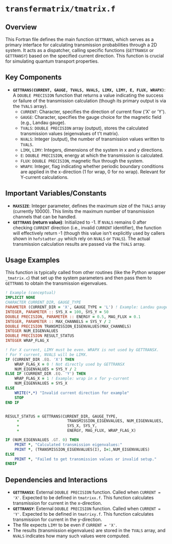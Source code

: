 # `transfermatrix/tmatrix.f`

## Overview

This Fortran file defines the main function `GETTRANS`, which serves as a primary interface for calculating transmission probabilities through a 2D system. It acts as a dispatcher, calling specific functions (`GETTRANSX` or `GETTRANSY`) based on the specified current direction. This function is crucial for simulating quantum transport properties.

## Key Components

*   **`GETTRANS(CURRENT, GAUGE, TVALS, NVALS, LIMX, LIMY, E, FLUX, WRAPX)`**: A `DOUBLE PRECISION` function that returns a value indicating the success or failure of the transmission calculation (though its primary output is via the `TVALS` array).
    *   `CURRENT`: Character, specifies the direction of current flow ('X' or 'Y').
    *   `GAUGE`: Character, specifies the gauge choice for the magnetic field (e.g., Landau gauge).
    *   `TVALS`: `DOUBLE PRECISION` array (output), stores the calculated transmission values (eigenvalues of t't matrix).
    *   `NVALS`: Integer (output), the number of transmission values written to `TVALS`.
    *   `LIMX`, `LIMY`: Integers, dimensions of the system in x and y directions.
    *   `E`: `DOUBLE PRECISION`, energy at which the transmission is calculated.
    *   `FLUX`: `DOUBLE PRECISION`, magnetic flux through the system.
    *   `WRAPX`: Integer, flag indicating whether periodic boundary conditions are applied in the x-direction (1 for wrap, 0 for no wrap). Relevant for Y-current calculations.

## Important Variables/Constants

*   **`MAXSIZE`**: Integer parameter, defines the maximum size of the `TVALS` array (currently 10000). This limits the maximum number of transmission channels that can be handled.
*   **`GETTRANS` (return value)**: Initialized to -1. If `NVALS` remains 0 after checking `CURRENT` direction (i.e., invalid `CURRENT` identifier), the function will effectively return -1 (though this value isn't explicitly used by callers shown in `hofstadter.py` which rely on `NVALS` or `TVALS`). The actual transmission calculation results are passed via the `TVALS` array.

## Usage Examples

This function is typically called from other routines (like the Python wrapper `_tmatrix.c`) that set up the system parameters and then pass them to `GETTRANS` to obtain the transmission eigenvalues.

```fortran
! Example (conceptual)
IMPLICIT NONE
CHARACTER CURRENT_DIR, GAUGE_TYPE
PARAMETER (CURRENT_DIR = 'X', GAUGE_TYPE = 'L') ! Example: Landau gauge for X current
INTEGER, PARAMETER :: SYS_X = 100, SYS_Y = 50
DOUBLE PRECISION, PARAMETER :: ENERGY = 0.5, MAG_FLUX = 0.1
INTEGER, PARAMETER :: MAX_CHANNELS = SYS_Y / 2
DOUBLE PRECISION TRANSMISSION_EIGENVALUES(MAX_CHANNELS)
INTEGER NUM_EIGENVALUES
DOUBLE PRECISION RESULT_STATUS
INTEGER WRAP_FLAG_X

! For X current, LIMY must be even. WRAPX is not used by GETTRANSX.
! For Y current, NVALS will be LIMX.
IF (CURRENT_DIR .EQ. 'X') THEN
    WRAP_FLAG_X = 0 ! Not directly used by GETTRANSX
    NUM_EIGENVALUES = SYS_Y / 2
ELSE IF (CURRENT_DIR .EQ. 'Y') THEN
    WRAP_FLAG_X = 1 ! Example: wrap in x for y-current
    NUM_EIGENVALUES = SYS_X
ELSE
    WRITE(*,*) "Invalid current direction for example"
    STOP
END IF


RESULT_STATUS = GETTRANS(CURRENT_DIR, GAUGE_TYPE,
     +                     TRANSMISSION_EIGENVALUES, NUM_EIGENVALUES,
     +                     SYS_X, SYS_Y,
     +                     ENERGY, MAG_FLUX, WRAP_FLAG_X)

IF (NUM_EIGENVALUES .GT. 0) THEN
    PRINT *, "Calculated transmission eigenvalues:"
    PRINT *, (TRANSMISSION_EIGENVALUES(I), I=1,NUM_EIGENVALUES)
ELSE
    PRINT *, "Failed to get transmission values or invalid setup."
ENDIF
```

## Dependencies and Interactions

*   **`GETTRANSX`**: External `DOUBLE PRECISION` function. Called when `CURRENT = 'X'`. Expected to be defined in `tmatrixx.f`. This function calculates transmission for current in the x-direction.
*   **`GETTRANSY`**: External `DOUBLE PRECISION` function. Called when `CURRENT = 'Y'`. Expected to be defined in `tmatrixy.f`. This function calculates transmission for current in the y-direction.
*   The file expects `LIMY` to be even if `CURRENT = 'X'`.
*   The results (transmission eigenvalues) are stored in the `TVALS` array, and `NVALS` indicates how many such values were computed.
```
